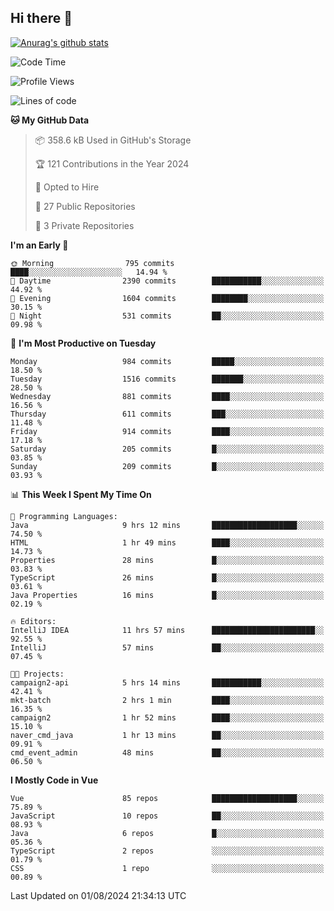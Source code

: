 ## Hi there 👋

[![Anurag's github stats](https://github-readme-stats.vercel.app/api?username=Songwonseok)](https://github.com/anuraghazra/github-readme-stats)



<!--START_SECTION:waka-->
![Code Time](http://img.shields.io/badge/Code%20Time-2%2C961%20hrs%2034%20mins-blue)

![Profile Views](http://img.shields.io/badge/Profile%20Views-0-blue)

![Lines of code](https://img.shields.io/badge/From%20Hello%20World%20I%27ve%20Written-34.8%20million%20lines%20of%20code-blue)

**🐱 My GitHub Data** 

> 📦 358.6 kB Used in GitHub's Storage 
 > 
> 🏆 121 Contributions in the Year 2024
 > 
> 💼 Opted to Hire
 > 
> 📜 27 Public Repositories 
 > 
> 🔑 3 Private Repositories 
 > 
**I'm an Early 🐤** 

```text
🌞 Morning                795 commits         ████░░░░░░░░░░░░░░░░░░░░░   14.94 % 
🌆 Daytime                2390 commits        ███████████░░░░░░░░░░░░░░   44.92 % 
🌃 Evening                1604 commits        ████████░░░░░░░░░░░░░░░░░   30.15 % 
🌙 Night                  531 commits         ██░░░░░░░░░░░░░░░░░░░░░░░   09.98 % 
```
📅 **I'm Most Productive on Tuesday** 

```text
Monday                   984 commits         █████░░░░░░░░░░░░░░░░░░░░   18.50 % 
Tuesday                  1516 commits        ███████░░░░░░░░░░░░░░░░░░   28.50 % 
Wednesday                881 commits         ████░░░░░░░░░░░░░░░░░░░░░   16.56 % 
Thursday                 611 commits         ███░░░░░░░░░░░░░░░░░░░░░░   11.48 % 
Friday                   914 commits         ████░░░░░░░░░░░░░░░░░░░░░   17.18 % 
Saturday                 205 commits         █░░░░░░░░░░░░░░░░░░░░░░░░   03.85 % 
Sunday                   209 commits         █░░░░░░░░░░░░░░░░░░░░░░░░   03.93 % 
```


📊 **This Week I Spent My Time On** 

```text
💬 Programming Languages: 
Java                     9 hrs 12 mins       ███████████████████░░░░░░   74.50 % 
HTML                     1 hr 49 mins        ████░░░░░░░░░░░░░░░░░░░░░   14.73 % 
Properties               28 mins             █░░░░░░░░░░░░░░░░░░░░░░░░   03.83 % 
TypeScript               26 mins             █░░░░░░░░░░░░░░░░░░░░░░░░   03.61 % 
Java Properties          16 mins             █░░░░░░░░░░░░░░░░░░░░░░░░   02.19 % 

🔥 Editors: 
IntelliJ IDEA            11 hrs 57 mins      ███████████████████████░░   92.55 % 
IntelliJ                 57 mins             ██░░░░░░░░░░░░░░░░░░░░░░░   07.45 % 

🐱‍💻 Projects: 
campaign2-api            5 hrs 14 mins       ███████████░░░░░░░░░░░░░░   42.41 % 
mkt-batch                2 hrs 1 min         ████░░░░░░░░░░░░░░░░░░░░░   16.35 % 
campaign2                1 hr 52 mins        ████░░░░░░░░░░░░░░░░░░░░░   15.10 % 
naver_cmd_java           1 hr 13 mins        ██░░░░░░░░░░░░░░░░░░░░░░░   09.91 % 
cmd_event_admin          48 mins             ██░░░░░░░░░░░░░░░░░░░░░░░   06.50 % 
```

**I Mostly Code in Vue** 

```text
Vue                      85 repos            ███████████████████░░░░░░   75.89 % 
JavaScript               10 repos            ██░░░░░░░░░░░░░░░░░░░░░░░   08.93 % 
Java                     6 repos             █░░░░░░░░░░░░░░░░░░░░░░░░   05.36 % 
TypeScript               2 repos             ░░░░░░░░░░░░░░░░░░░░░░░░░   01.79 % 
CSS                      1 repo              ░░░░░░░░░░░░░░░░░░░░░░░░░   00.89 % 
```




 Last Updated on 01/08/2024 21:34:13 UTC
<!--END_SECTION:waka-->
